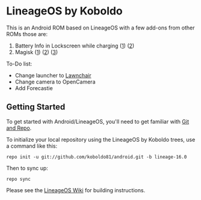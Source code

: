 LineageOS by Koboldo
====================

This is an Android ROM based on LineageOS with a few add-ons from other ROMs those are:
1. Battery Info in Lockscreen while charging ([1](https://github.com/koboldo81/android_frameworks_base/commit/7f144dc02c2780214a95d6d383b9f2fc31e26eb4)) ([2](https://github.com/koboldo81/android_system_core/commit/3cd36816852e7f28bbbd68e9e93ee47403a3e743))
2. Magisk ([1](https://github.com/koboldo81/android_vendor_koboldo/commit/f20629e085467187f1a7ffdc5649953771496cc1)) ([2](https://github.com/koboldo81/android_build/commit/e68a88f4396daf4585ca56e3f6eca2ba03bd4a07)) ([3](https://github.com/koboldo81/android_vendor_koboldo/commit/34eeed233cd612d1297fa067864b2d404e4461f2))
   
To-Do list:
* Change launcher to [Lawnchair](http://www.lawnchair.info)
* Change camera to OpenCamera
* Add Forecastie


Getting Started
---------------

To get started with Android/LineageOS, you'll need to get
familiar with [Git and Repo](https://source.android.com/source/using-repo.html).

To initialize your local repository using the LineageOS by Koboldo trees, use a command like this:

    repo init -u git://github.com/koboldo81/android.git -b lineage-16.0

Then to sync up:

    repo sync

Please see the [LineageOS Wiki](https://wiki.lineageos.org/) for building instructions.
